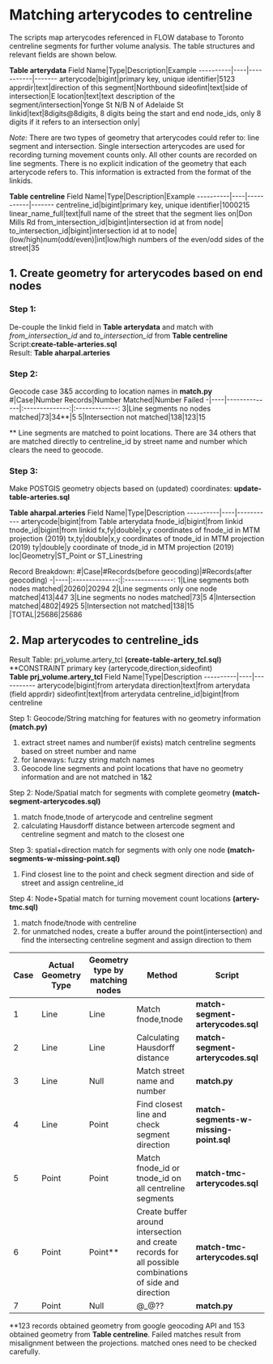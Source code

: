 # Matching arterycodes to centreline
The scripts map arterycodes referenced in FLOW database to Toronto centreline segments for further volume analysis. The table structures and relevant fields are shown below.

**Table arterydata**
Field Name|Type|Description|Example
----------|----|-----------|-------
arterycode|bigint|primary key, unique identifier|5123
apprdir|text|direction of this segment|Northbound
sideofint|text|side of intersection|E
location|text|text description of the segment/intersection|Yonge St N/B N of Adelaide St
linkid|text|8digits@8digits, 8 digits being the start and end node_ids, only 8 digits if it refers to an intersection only|

*Note:* There are two types of geometry that arterycodes could refer to: line segment and intersection. Single intersection arterycodes are used for recording turning movement counts only. All other counts are recorded on line segments. There is no explicit indication of the geometry that each arterycode refers to. This information is extracted from the format of the linkids.

**Table centreline**
Field Name|Type|Description|Example
----------|----|-----------|-------
centreline_id|bigint|primary key, unique identifier|1000215
linear_name_full|text|full name of the street that the segment lies on|Don Mills Rd
from_intersection_id|bigint|intersection id at from node|
to_intersection_id|bigint|intersection id at to node|
(low/high)_num_(odd/even)|int|low/high numbers of the even/odd sides of the street|35

## 1. Create geometry for arterycodes based on end nodes
### Step 1:   
De-couple the linkid field in **Table arterydata** and match with *from_intersection_id* and *to_intersection_id* from **Table centreline**    
Script:**create-table-arteries.sql**   
Result: **Table aharpal.arteries**   

### Step 2:   
Geocode case 3&5 according to location names in **match.py**
#|Case|Number Records|Number Matched|Number Failed
-|----|--------------|:--------------:|:-------------:
3|Line segments no nodes matched|73|34**|5
5|Intersection not matched|138|123|15

** Line segments are matched to point locations. There are 34 others that are matched directly to centreline_id by street name and number which clears the need to geocode. 

### Step 3:   
Make POSTGIS geometry objects based on (updated) coordinates: **update-table-arteries.sql**

**Table aharpal.arteries**
Field Name|Type|Description
----------|----|-----------
arterycode|bigint|from Table arterydata
fnode_id|bigint|from linkid
tnode_id|bigint|from linkid
fx,fy|double|x,y coordinates of fnode_id in MTM projection (2019)
tx,ty|double|x,y coordinates of tnode_id in MTM projection (2019)
ty|double|y coordinate of tnode_id in MTM projection (2019)
loc|Geometry|ST_Point or ST_Linestring

Record Breakdown:
#|Case|#Records(before geocoding)|#Records(after geocoding)
-|----|:--------------:|:---------------:
1|Line segments both nodes matched|20260|20294
2|Line segments only one node matched|413|447
3|Line segments no nodes matched|73|5
4|Intersection matched|4802|4925
5|Intersection not matched|138|15
 |TOTAL|25686|25686
 
## 2. Map arterycodes to centreline_ids
Result Table: prj_volume.artery_tcl **(create-table-artery_tcl.sql)**   
**CONSTRAINT primary key (arterycode,direction,sideofint)   
**Table prj_volume.artery_tcl**
Field Name|Type|Description
----------|----|-----------
arterycode|bigint|from arterydata
direction|text|from arterydata (field apprdir)
sideofint|text|from arterydata
centreline_id|bigint|from centreline

Step 1: Geocode/String matching for features with no geometry information **(match.py)**
1. extract street names and number(if exists) match centreline segments based on street number and name
2. for laneways: fuzzy string match names
3. Geocode line segments and point locations that have no geometry information and are not matched in 1&2
	
Step 2: Node/Spatial match for segments with complete geometry **(match-segment-arterycodes.sql)**
1. match fnode,tnode of arterycode and centreline segment
2. calculating Hausdorff distance between artercode segment and centreline segment and match to the closest one

Step 3: spatial+direction match for segments with only one node **(match-segments-w-missing-point.sql)**
1. Find closest line to the point and check segment direction and side of street and assign centreline_id
		
Step 4: Node+Spatial match for turning movement count locations **(artery-tmc.sql)**
1. match fnode/tnode with centreline
2. for unmatched nodes, create a buffer around the point(intersection) and find the intersecting centreline segment and assign direction to them
	
Case|Actual Geometry Type|Geometry type by matching nodes|Method|Script|Matched|Failed
----|--------------------|-------------------------------|------|------|-----|-------
1|Line|Line|Match fnode,tnode|**match-segment-arterycodes.sql**|17841|N/A
2|Line|Line|Calculating Hausdorff distance|**match-segment-arterycodes.sql**|2419|N/A
3|Line|Null|Match street name and number|**match.py**|34|N/A
4|Line|Point|Find closest line and check segment direction|**match-segments-w-missing-point.sql**|408|5
5|Point|Point|Match fnode_id or tnode_id on all centreline segments|**match-tmc-arterycodes.sql**|4688|N/A
6|Point|Point**|Create buffer around intersection and create records for all possible combinations of side and direction|**match-tmc-arterycodes.sql**|196|80
7|Point|Null|@_@??|**match.py**|0|15

**123 records obtained geometry from google geocoding API and 153 obtained geometry from **Table centreline**. Failed matches result from misalignment between the projections. matched ones need to be checked carefully.
 